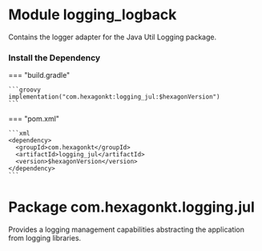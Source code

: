 
# Module logging_logback
Contains the logger adapter for the Java Util Logging package.

### Install the Dependency

=== "build.gradle"

    ```groovy
    implementation("com.hexagonkt:logging_jul:$hexagonVersion")
    ```

=== "pom.xml"

    ```xml
    <dependency>
      <groupId>com.hexagonkt</groupId>
      <artifactId>logging_jul</artifactId>
      <version>$hexagonVersion</version>
    </dependency>
    ```

# Package com.hexagonkt.logging.jul
Provides a logging management capabilities abstracting the application from logging libraries.
